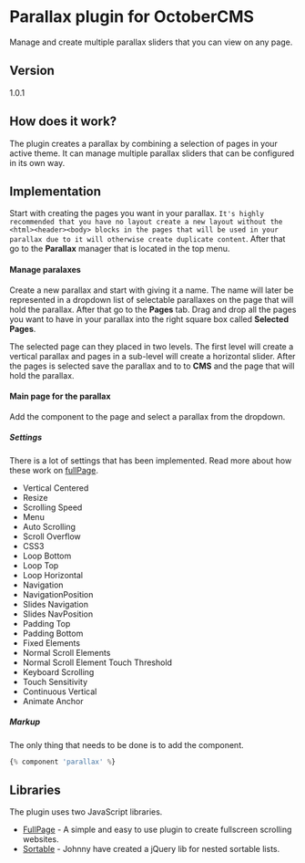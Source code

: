 Parallax plugin for OctoberCMS
=========

Manage and create multiple parallax sliders that you can view on any page.

Version
----

1.0.1

## How does it work?

The plugin creates a parallax by combining a selection of pages in your active theme. It can manage multiple parallax sliders that can be configured in its own way.

## Implementation
Start with creating the pages you want in your parallax. `It's highly recommended that you have no layout create a new layout without the <html><header><body> blocks in the pages that will be used in your parallax due to it will otherwise create duplicate content`. After that go to the **Parallax** manager that is located in the top menu.

#### Manage paralaxes

Create a new parallax and start with giving it a name. The name will later be represented in a dropdown list of selectable parallaxes on the page that will hold the parallax. After that go to the **Pages** tab. Drag and drop all the pages you want to have in your parallax into the right square box called **Selected Pages**.

The selected page can they placed in two levels. The first level will create a vertical parallax and pages in a sub-level will create a horizontal slider. After the pages is selected save the parallax and to to **CMS** and the page that will hold the parallax.

#### Main page for the parallax

Add the component to the page and select a parallax from the dropdown.

##### Settings
There is a lot of settings that has been implemented. Read more about how these work on [fullPage].

* Vertical Centered
* Resize
* Scrolling Speed
* Menu
* Auto Scrolling
* Scroll Overflow
* CSS3
* Loop Bottom
* Loop Top
* Loop Horizontal
* Navigation
* NavigationPosition
* Slides Navigation
* Slides NavPosition
* Padding Top
* Padding Bottom
* Fixed Elements
* Normal Scroll Elements
* Normal Scroll Element Touch Threshold
* Keyboard Scrolling
* Touch Sensitivity
* Continuous Vertical
* Animate Anchor

##### Markup

The only thing that needs to be done is to add the component.

```php
{% component 'parallax' %}
```

Libraries
-----------

The plugin uses two JavaScript libraries.

* [FullPage] - A simple and easy to use plugin to create fullscreen scrolling websites.
* [Sortable] - Johnny have created a jQuery lib for nested sortable lists.

[fullPage]:https://github.com/alvarotrigo/fullPage.js
[sortable]:http://johnny.github.io/jquery-sortable/
